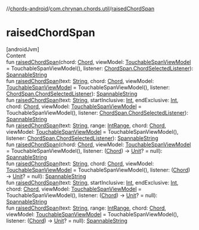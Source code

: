 //[chords-android](../../index.md)/[com.chrynan.chords.util](index.md)/[raisedChordSpan](raised-chord-span.md)



# raisedChordSpan  
[androidJvm]  
Content  
fun [raisedChordSpan](raised-chord-span.md)(chord: [Chord](../../../chords-core/chords-core/com.chrynan.chords.model/-chord/index.md), viewModel: [TouchableSpanViewModel](../com.chrynan.chords.span/-touchable-span-view-model/index.md) = TouchableSpanViewModel(), listener: [ChordSpan.ChordSelectedListener](../com.chrynan.chords.span/-chord-span/-chord-selected-listener/index.md)): [SpannableString](https://developer.android.com/reference/kotlin/android/text/SpannableString.html)  
fun [raisedChordSpan](raised-chord-span.md)(text: [String](https://kotlinlang.org/api/latest/jvm/stdlib/kotlin/-string/index.html), chord: [Chord](../../../chords-core/chords-core/com.chrynan.chords.model/-chord/index.md), viewModel: [TouchableSpanViewModel](../com.chrynan.chords.span/-touchable-span-view-model/index.md) = TouchableSpanViewModel(), listener: [ChordSpan.ChordSelectedListener](../com.chrynan.chords.span/-chord-span/-chord-selected-listener/index.md)): [SpannableString](https://developer.android.com/reference/kotlin/android/text/SpannableString.html)  
fun [raisedChordSpan](raised-chord-span.md)(text: [String](https://kotlinlang.org/api/latest/jvm/stdlib/kotlin/-string/index.html), startInclusive: [Int](https://kotlinlang.org/api/latest/jvm/stdlib/kotlin/-int/index.html), endExclusive: [Int](https://kotlinlang.org/api/latest/jvm/stdlib/kotlin/-int/index.html), chord: [Chord](../../../chords-core/chords-core/com.chrynan.chords.model/-chord/index.md), viewModel: [TouchableSpanViewModel](../com.chrynan.chords.span/-touchable-span-view-model/index.md) = TouchableSpanViewModel(), listener: [ChordSpan.ChordSelectedListener](../com.chrynan.chords.span/-chord-span/-chord-selected-listener/index.md)): [SpannableString](https://developer.android.com/reference/kotlin/android/text/SpannableString.html)  
fun [raisedChordSpan](raised-chord-span.md)(text: [String](https://kotlinlang.org/api/latest/jvm/stdlib/kotlin/-string/index.html), range: [IntRange](https://kotlinlang.org/api/latest/jvm/stdlib/kotlin.ranges/-int-range/index.html), chord: [Chord](../../../chords-core/chords-core/com.chrynan.chords.model/-chord/index.md), viewModel: [TouchableSpanViewModel](../com.chrynan.chords.span/-touchable-span-view-model/index.md) = TouchableSpanViewModel(), listener: [ChordSpan.ChordSelectedListener](../com.chrynan.chords.span/-chord-span/-chord-selected-listener/index.md)): [SpannableString](https://developer.android.com/reference/kotlin/android/text/SpannableString.html)  
fun [raisedChordSpan](raised-chord-span.md)(chord: [Chord](../../../chords-core/chords-core/com.chrynan.chords.model/-chord/index.md), viewModel: [TouchableSpanViewModel](../com.chrynan.chords.span/-touchable-span-view-model/index.md) = TouchableSpanViewModel(), listener: ([Chord](../../../chords-core/chords-core/com.chrynan.chords.model/-chord/index.md)) -> [Unit](https://kotlinlang.org/api/latest/jvm/stdlib/kotlin/-unit/index.html)? = null): [SpannableString](https://developer.android.com/reference/kotlin/android/text/SpannableString.html)  
fun [raisedChordSpan](raised-chord-span.md)(text: [String](https://kotlinlang.org/api/latest/jvm/stdlib/kotlin/-string/index.html), chord: [Chord](../../../chords-core/chords-core/com.chrynan.chords.model/-chord/index.md), viewModel: [TouchableSpanViewModel](../com.chrynan.chords.span/-touchable-span-view-model/index.md) = TouchableSpanViewModel(), listener: ([Chord](../../../chords-core/chords-core/com.chrynan.chords.model/-chord/index.md)) -> [Unit](https://kotlinlang.org/api/latest/jvm/stdlib/kotlin/-unit/index.html)? = null): [SpannableString](https://developer.android.com/reference/kotlin/android/text/SpannableString.html)  
fun [raisedChordSpan](raised-chord-span.md)(text: [String](https://kotlinlang.org/api/latest/jvm/stdlib/kotlin/-string/index.html), startInclusive: [Int](https://kotlinlang.org/api/latest/jvm/stdlib/kotlin/-int/index.html), endExclusive: [Int](https://kotlinlang.org/api/latest/jvm/stdlib/kotlin/-int/index.html), chord: [Chord](../../../chords-core/chords-core/com.chrynan.chords.model/-chord/index.md), viewModel: [TouchableSpanViewModel](../com.chrynan.chords.span/-touchable-span-view-model/index.md) = TouchableSpanViewModel(), listener: ([Chord](../../../chords-core/chords-core/com.chrynan.chords.model/-chord/index.md)) -> [Unit](https://kotlinlang.org/api/latest/jvm/stdlib/kotlin/-unit/index.html)? = null): [SpannableString](https://developer.android.com/reference/kotlin/android/text/SpannableString.html)  
fun [raisedChordSpan](raised-chord-span.md)(text: [String](https://kotlinlang.org/api/latest/jvm/stdlib/kotlin/-string/index.html), range: [IntRange](https://kotlinlang.org/api/latest/jvm/stdlib/kotlin.ranges/-int-range/index.html), chord: [Chord](../../../chords-core/chords-core/com.chrynan.chords.model/-chord/index.md), viewModel: [TouchableSpanViewModel](../com.chrynan.chords.span/-touchable-span-view-model/index.md) = TouchableSpanViewModel(), listener: ([Chord](../../../chords-core/chords-core/com.chrynan.chords.model/-chord/index.md)) -> [Unit](https://kotlinlang.org/api/latest/jvm/stdlib/kotlin/-unit/index.html)? = null): [SpannableString](https://developer.android.com/reference/kotlin/android/text/SpannableString.html)  




